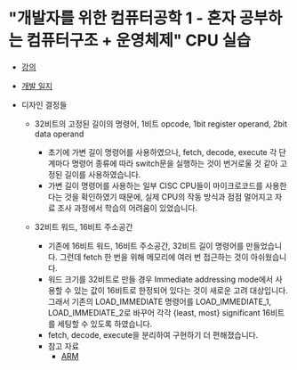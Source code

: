 # "개발자를 위한 컴퓨터공학 1 - 혼자 공부하는 컴퓨터구조 + 운영체제" CPU 실습

- [강의](https://www.inflearn.com/course/%ED%98%BC%EC%9E%90-%EA%B3%B5%EB%B6%80%ED%95%98%EB%8A%94-%EC%BB%B4%ED%93%A8%ED%84%B0%EA%B5%AC%EC%A1%B0-%EC%9A%B4%EC%98%81%EC%B2%B4%EC%A0%9C/dashboard)

- [개발 일지](https://www.inflearn.com/blogs/9185)

- 디자인 결정들

    - 32비트의 고정된 길이의 명령어, 1비트 opcode, 1bit register operand, 2bit data operand
        - 초기에 가변 길이 명령어를 사용하였으나, fetch, decode, execute 각 단계마다 명령어 종류에 
          따라 switch문을 실행하는 것이 번거로울 것 같아 고정된 길이를 사용하였습니다.
        - 가변 길이 명령어를 사용하는 일부 CISC CPU들이 마이크로코드를 사용한다는 것을 확인하였기 때문에,
          실제 CPU의 작동 방식과 점점 멀어지고 자료 조사 과정에서 학습의 어려움이 있었습니다.

    - 32비트 워드, 16비트 주소공간
        - 기존에 16비트 워드, 16비트 주소공간, 32비트 길이 명령어를 만들었습니다.
          그런데 fetch 한 번을 위해 메모리에 여러 번 접근하는 것이 아쉬웠습니다.
        - 워드 크기를 32비트로 만들 경우 Immediate addressing mode에서 사용할 수 있는 값이 16비트로
          한정되어 있다는 것이 새로운 고려 대상입니다.
          그래서 기존의 LOAD_IMMEDIATE 명령어를 LOAD_IMMEDIATE_1, LOAD_IMMEDIATE_2로 바꾸어 각각
          {least, most} significant 16비트를 세팅할 수 있도록 하였습니다.
        - fetch, decode, execute을 분리하여 구현하기 더 편해졌습니다.
        - 참고 자료
            - [ARM](https://developer.arm.com/documentation/dui0473/m/writing-arm-assembly-language/load-immediate-values)
